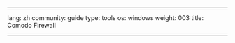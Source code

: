 

---

lang: zh
community: guide
type: tools
os: windows
weight: 003
title: Comodo Firewall

---

<stub>

